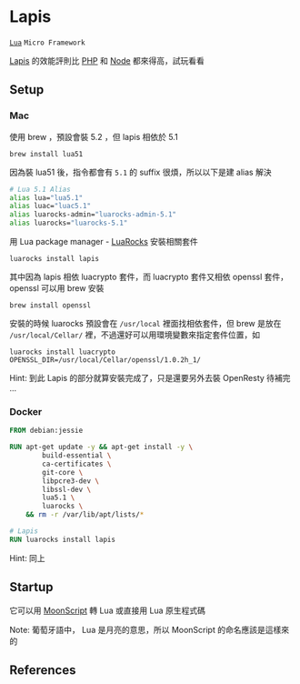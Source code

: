 Lapis
=====

[`Lua`](/pdl/lua/README.md) `Micro Framework`

[Lapis][] 的效能評則比 [PHP](/pdl/php/README.md) 和 [Node](/pdl/node/README.md) 都來得高，試玩看看

Setup
-----

### Mac

使用 brew ，預設會裝 5.2 ，但 lapis 相依於 5.1

    brew install lua51

因為裝 lua51 後，指令都會有 `5.1` 的 suffix 很煩，所以以下是建 alias 解決

```bash
# Lua 5.1 Alias
alias lua="lua5.1"
alias luac="luac5.1"
alias luarocks-admin="luarocks-admin-5.1"
alias luarocks="luarocks-5.1"
```

用 Lua package manager - [LuaRocks](https://luarocks.org/) 安裝相關套件

    luarocks install lapis

其中因為 lapis 相依 luacrypto 套件，而 luacrypto 套件又相依 openssl 套件， openssl 可以用 brew 安裝

    brew install openssl

安裝的時候 luarocks 預設會在 `/usr/local` 裡面找相依套件，但 brew 是放在 `/usr/local/Cellar/` 裡，不過還好可以用環境變數來指定套件位置，如

    luarocks install luacrypto OPENSSL_DIR=/usr/local/Cellar/openssl/1.0.2h_1/

Hint: 到此 Lapis 的部分就算安裝完成了，只是還要另外去裝 OpenResty 待補完 ...

### Docker

```dockerfile
FROM debian:jessie

RUN apt-get update -y && apt-get install -y \
        build-essential \
        ca-certificates \
        git-core \
        libpcre3-dev \
        libssl-dev \
        lua5.1 \
        luarocks \
    && rm -r /var/lib/apt/lists/*

# Lapis
RUN luarocks install lapis
```

Hint: 同上

Startup
-------

它可以用 [MoonScript](http://moonscript.org/) 轉 Lua 或直接用 Lua 原生程式碼

Note: 葡萄牙語中， Lua 是月亮的意思，所以 MoonScript 的命名應該是這樣來的

References
----------

[Lapis]: http://leafo.net/lapis/
